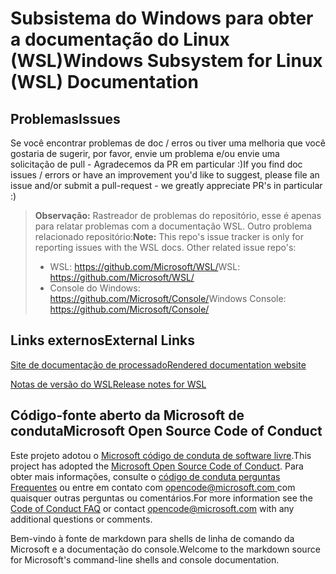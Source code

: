 # <a name="windows-subsystem-for-linux-wsl-documentation"></a><span data-ttu-id="d9d4f-101">Subsistema do Windows para obter a documentação do Linux (WSL)</span><span class="sxs-lookup"><span data-stu-id="d9d4f-101">Windows Subsystem for Linux (WSL) Documentation</span></span>

## <a name="issues"></a><span data-ttu-id="d9d4f-102">Problemas</span><span class="sxs-lookup"><span data-stu-id="d9d4f-102">Issues</span></span>
<span data-ttu-id="d9d4f-103">Se você encontrar problemas de doc / erros ou tiver uma melhoria que você gostaria de sugerir, por favor, envie um problema e/ou envie uma solicitação de pull - Agradecemos da PR em particular :)</span><span class="sxs-lookup"><span data-stu-id="d9d4f-103">If you find doc issues / errors or have an improvement you'd like to suggest, please file an issue and/or submit a pull-request - we greatly appreciate PR's in particular :)</span></span>

> <span data-ttu-id="d9d4f-104">**Observação:** Rastreador de problemas do repositório, esse é apenas para relatar problemas com a documentação WSL. Outro problema relacionado repositório:</span><span class="sxs-lookup"><span data-stu-id="d9d4f-104">**Note:** This repo's issue tracker is only for reporting issues with the WSL docs. Other related issue repo's:</span></span>
> * <span data-ttu-id="d9d4f-105">WSL: https://github.com/Microsoft/WSL/</span><span class="sxs-lookup"><span data-stu-id="d9d4f-105">WSL: https://github.com/Microsoft/WSL/</span></span>
> * <span data-ttu-id="d9d4f-106">Console do Windows: https://github.com/Microsoft/Console/</span><span class="sxs-lookup"><span data-stu-id="d9d4f-106">Windows Console: https://github.com/Microsoft/Console/</span></span>

## <a name="external-links"></a><span data-ttu-id="d9d4f-107">Links externos</span><span class="sxs-lookup"><span data-stu-id="d9d4f-107">External Links</span></span>

[<span data-ttu-id="d9d4f-108">Site de documentação de processado</span><span class="sxs-lookup"><span data-stu-id="d9d4f-108">Rendered documentation website</span></span>](https://docs.microsoft.com/windows/wsl/) 

[<span data-ttu-id="d9d4f-109">Notas de versão do WSL</span><span class="sxs-lookup"><span data-stu-id="d9d4f-109">Release notes for WSL</span></span>](https://docs.microsoft.com/en-us/windows/wsl/release-notes)

## <a name="microsoft-open-source-code-of-conduct"></a><span data-ttu-id="d9d4f-110">Código-fonte aberto da Microsoft de conduta</span><span class="sxs-lookup"><span data-stu-id="d9d4f-110">Microsoft Open Source Code of Conduct</span></span>

<span data-ttu-id="d9d4f-111">Este projeto adotou o [Microsoft código de conduta de software livre](https://opensource.microsoft.com/codeofconduct/).</span><span class="sxs-lookup"><span data-stu-id="d9d4f-111">This project has adopted the [Microsoft Open Source Code of Conduct](https://opensource.microsoft.com/codeofconduct/).</span></span>
<span data-ttu-id="d9d4f-112">Para obter mais informações, consulte o [código de conduta perguntas Frequentes](https://opensource.microsoft.com/codeofconduct/faq/) ou entre em contato com [ opencode@microsoft.com ](mailto:opencode@microsoft.com) com quaisquer outras perguntas ou comentários.</span><span class="sxs-lookup"><span data-stu-id="d9d4f-112">For more information see the [Code of Conduct FAQ](https://opensource.microsoft.com/codeofconduct/faq/) or contact [opencode@microsoft.com](mailto:opencode@microsoft.com) with any additional questions or comments.</span></span>

<span data-ttu-id="d9d4f-113">Bem-vindo à fonte de markdown para shells de linha de comando da Microsoft e a documentação do console.</span><span class="sxs-lookup"><span data-stu-id="d9d4f-113">Welcome to the markdown source for Microsoft's command-line shells and console documentation.</span></span>
